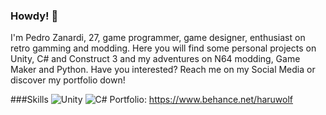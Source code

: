 ### Howdy! 🤠

I'm Pedro Zanardi, 27, game programmer, game designer, enthusiast on retro gamming and modding. Here you will find some personal projects on Unity, C# and Construct 3 and my adventures on N64 modding, Game Maker and Python. Have you interested? Reach me on my Social Media or discover my portfolio down!

###Skills
![Unity](https://img.shields.io/badge/unity-%23000000.svg?style=for-the-badge&logo=unity&logoColor=white)
![C#](https://img.shields.io/badge/c%23-%23239120.svg?style=for-the-badge&logo=c-sharp&logoColor=white)
Portfolio: https://www.behance.net/haruwolf
<!--
**Haruwolf/Haruwolf** is a ✨ _special_ ✨ repository because its `README.md` (this file) appears on your GitHub profile.

Here are some ideas to get you started:

- 🔭 I’m currently working on ...
- 🌱 I’m currently learning ...
- 👯 I’m looking to collaborate on ...
- 🤔 I’m looking for help with ...
- 💬 Ask me about ...
- 📫 How to reach me: ...
- 😄 Pronouns: ...
- ⚡ Fun fact: ...
-->
